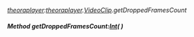 _[theoraplayer](../../modules/theoraplayer/theoraplayer-module.md):[theoraplayer](../../modules/theoraplayer/theoraplayer-module.md).[VideoClip](../../modules/theoraplayer/theoraplayer-videoclip.md).getDroppedFramesCount_
##### Method getDroppedFramesCount:[Int](../../modules/wonkey/wonkey-types-int.md)(  )

